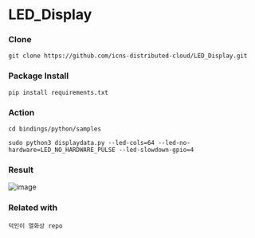 # LED_Display

### Clone

```
git clone https://github.com/icns-distributed-cloud/LED_Display.git
```

### Package Install

```
pip install requirements.txt
```

### Action

```
cd bindings/python/samples

sudo python3 displaydata.py --led-cols=64 --led-no-hardware=LED_NO_HARDWARE_PULSE --led-slowdown-gpio=4

```

### Result
![image](https://user-images.githubusercontent.com/70564639/209068191-5a7f557b-a98c-4da0-aab7-744ff9480da7.png)

### Related with
```
덕인이 열화상 repo
```

